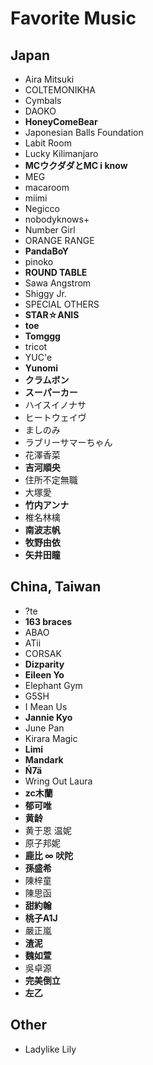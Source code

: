 # Favorite Music

## Japan
- Aira Mitsuki
- COLTEMONIKHA
- Cymbals
- DAOKO
- **HoneyComeBear**
- Japonesian Balls Foundation
- Labit Room
- Lucky Kilimanjaro
- **MCウクダダとMC i know**
- MEG
- macaroom
- miimi
- Negicco
- nobodyknows+
- Number Girl
- ORANGE RANGE
- **PandaBoY**
- pinoko
- **ROUND TABLE**
- Sawa Angstrom
- Shiggy Jr.
- SPECIAL OTHERS
- **STAR☆ANIS**
- **toe**
- **Tomggg**
- tricot
- YUC'e
- **Yunomi**
- **クラムボン**
- **スーパーカー**
- ハイスイノナサ
- ヒートウェイヴ
- ましのみ
- ラブリーサマーちゃん
- 花澤香菜
- **吉河順央**
- 住所不定無職
- 大塚愛
- **竹内アンナ**
- 椎名林檎
- **南波志帆**
- **牧野由依**
- **矢井田瞳**


## China, Taiwan
- ?te
- **163 braces**
- ABAO
- ATii
- CORSAK
- **Dizparity**
- **Eileen Yo**
- Elephant Gym
- G5SH
- I Mean Us
- **Jannie Kyo**
- June Pan
- Kirara Magic
- **Limi**
- **Mandark**
- **Ń7ä**
- Wring Out Laura
- **zc木蘭**
- **郁可唯**
- **黄龄**
- 黄于恩 温妮
- 原子邦妮
- **鹿比 ∞ 吠陀**
- **孫盛希**
- 陳梓童
- 陳思函
- **甜約翰**
- **桃子A1J**
- 嚴正嵐
- **渣泥**
- **魏如萱**
- 吳卓源
- **完美倒立**
- **左乙**


## Other
- Ladylike Lily